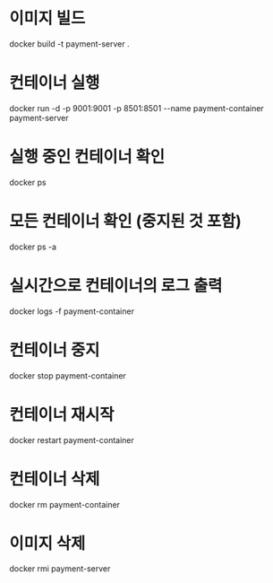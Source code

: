 # 이미지 빌드
docker build -t payment-server .

# 컨테이너 실행
docker run -d -p 9001:9001 -p 8501:8501 --name payment-container payment-server

# 실행 중인 컨테이너 확인
docker ps

# 모든 컨테이너 확인 (중지된 것 포함)
docker ps -a

# 실시간으로 컨테이너의 로그 출력
docker logs -f payment-container

# 컨테이너 중지
docker stop payment-container

# 컨테이너 재시작
docker restart payment-container

# 컨테이너 삭제
docker rm payment-container

# 이미지 삭제
docker rmi payment-server
